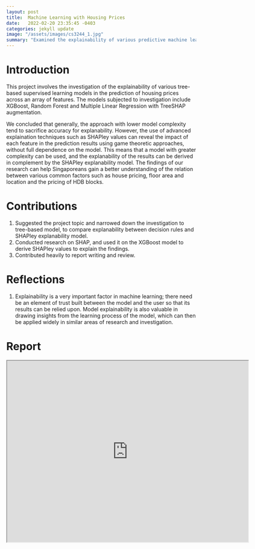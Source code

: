 ```yaml
---
layout: post
title:  Machine Learning with Housing Prices
date:   2022-02-20 23:35:45 -0403
categories: jekyll update
image: "/assets/images/cs3244_1.jpg"
summary: "Examined the explainability of various predictive machine learning models on historical housing prices"
---
```

# Introduction
This project involves the investigation of the explainability of various tree-based supervised learning models in the prediction of housing prices across an array of features. The models subjected to investigation include XGBoost, Random Forest and Multiple Linear Regression with TreeSHAP augmentation.

We concluded that generally, the approach with lower model complexity tend to sacrifice accuracy for explanability. However, the use of advanced explaination techniques such as SHAPley values can reveal the impact of each feature in the prediction results using game theoretic approaches, without full dependence on the model. This means that a model with greater complexity can be used, and the explanability of the results can be derived in complement by the SHAPley explanability model. The findings of our research can help Singaporeans gain a better understanding of the relation between various common factors such as house pricing, floor area and location and the pricing of HDB blocks.

# Contributions
1. Suggested the project topic and narrowed down the investigation to tree-based model, to compare explanability between decision rules and SHAPley explanability model.
1. Conducted research on SHAP, and used it on the XGBoost model to derive SHAPley values to explain the findings.
1. Contributed heavily to report writing and review.

# Reflections
1. Explainability is a very important factor in machine learning; there need be an element of trust built between the model and the user so that its results can be relied upon. Model explainability is also valuable in drawing insights from the learning process of the model, which can then be applied widely in similar areas of research and investigation.

# Report
<iframe src="https://drive.google.com/file/d/1MrESQ-Cl1dNHbNybtBMtSkNqn0ZjCOTa/preview" width="640" height="480" allow="autoplay"></iframe>

